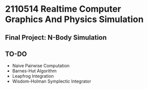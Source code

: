# 2110514 Realtime Computer Graphics And Physics Simulation

## Final Project: N-Body Simulation

## TO-DO
- Naive Pairwise Computation
- Barnes-Hut Algorithm
- Leapfrog Integration
- Wisdom-Holman Symplectic Integrator
